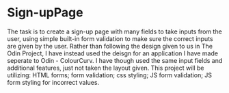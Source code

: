# Sign-upPage

The task is to create a sign-up page with many fields to take inputs from the user, using simple built-in form validation to make sure the correct inputs are given by the user. Rather than following the design given to us in The Odin Project, I have instead used the deisgn for an application I have made seperate to Odin - ColourCurv. I have though used the same input fields and additional features, just not taken the layout given.
This project will be utilizing: HTML forms; form validation; css styling; JS form validation; JS form styling for incorrect values.
